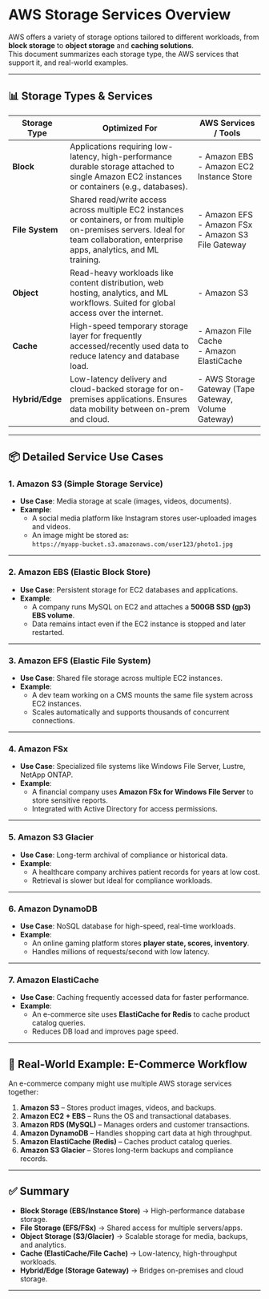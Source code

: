 # AWS Storage Services Overview

AWS offers a variety of storage options tailored to different workloads, from **block storage** to **object storage** and **caching solutions**.  
This document summarizes each storage type, the AWS services that support it, and real-world examples.

---

## 📊 Storage Types & Services

| **Storage Type** | **Optimized For**                                                                 | **AWS Services / Tools**                                                                 |
|------------------|------------------------------------------------------------------------------------|------------------------------------------------------------------------------------------|
| **Block**        | Applications requiring low-latency, high-performance durable storage attached to single Amazon EC2 instances or containers (e.g., databases). | - Amazon EBS <br> - Amazon EC2 Instance Store |
| **File System**  | Shared read/write access across multiple EC2 instances or containers, or from multiple on-premises servers. Ideal for team collaboration, enterprise apps, analytics, and ML training. | - Amazon EFS <br> - Amazon FSx <br> - Amazon S3 File Gateway |
| **Object**       | Read-heavy workloads like content distribution, web hosting, analytics, and ML workflows. Suited for global access over the internet. | - Amazon S3 |
| **Cache**        | High-speed temporary storage layer for frequently accessed/recently used data to reduce latency and database load. | - Amazon File Cache <br> - Amazon ElastiCache |
| **Hybrid/Edge**  | Low-latency delivery and cloud-backed storage for on-premises applications. Ensures data mobility between on-prem and cloud. | - AWS Storage Gateway (Tape Gateway, Volume Gateway) |

---

## 📦 Detailed Service Use Cases

### 1. **Amazon S3 (Simple Storage Service)**
- **Use Case**: Media storage at scale (images, videos, documents).
- **Example**:  
  - A social media platform like Instagram stores user-uploaded images and videos.  
  - An image might be stored as:  
    `https://myapp-bucket.s3.amazonaws.com/user123/photo1.jpg`

---

### 2. **Amazon EBS (Elastic Block Store)**
- **Use Case**: Persistent storage for EC2 databases and applications.
- **Example**:  
  - A company runs MySQL on EC2 and attaches a **500GB SSD (gp3) EBS volume**.  
  - Data remains intact even if the EC2 instance is stopped and later restarted.

---

### 3. **Amazon EFS (Elastic File System)**
- **Use Case**: Shared file storage across multiple EC2 instances.
- **Example**:  
  - A dev team working on a CMS mounts the same file system across EC2 instances.  
  - Scales automatically and supports thousands of concurrent connections.

---

### 4. **Amazon FSx**
- **Use Case**: Specialized file systems like Windows File Server, Lustre, NetApp ONTAP.
- **Example**:  
  - A financial company uses **Amazon FSx for Windows File Server** to store sensitive reports.  
  - Integrated with Active Directory for access permissions.

---

### 5. **Amazon S3 Glacier**
- **Use Case**: Long-term archival of compliance or historical data.
- **Example**:  
  - A healthcare company archives patient records for years at low cost.  
  - Retrieval is slower but ideal for compliance workloads.

---

### 6. **Amazon DynamoDB**
- **Use Case**: NoSQL database for high-speed, real-time workloads.
- **Example**:  
  - An online gaming platform stores **player state, scores, inventory**.  
  - Handles millions of requests/second with low latency.

---

### 7. **Amazon ElastiCache**
- **Use Case**: Caching frequently accessed data for faster performance.
- **Example**:  
  - An e-commerce site uses **ElastiCache for Redis** to cache product catalog queries.  
  - Reduces DB load and improves page speed.

---

## 🛒 Real-World Example: E-Commerce Workflow

An e-commerce company might use multiple AWS storage services together:

1. **Amazon S3** – Stores product images, videos, and backups.  
2. **Amazon EC2 + EBS** – Runs the OS and transactional databases.  
3. **Amazon RDS (MySQL)** – Manages orders and customer transactions.  
4. **Amazon DynamoDB** – Handles shopping cart data at high throughput.  
5. **Amazon ElastiCache (Redis)** – Caches product catalog queries.  
6. **Amazon S3 Glacier** – Stores long-term backups and compliance records.  

---

## ✅ Summary

- **Block Storage (EBS/Instance Store)** → High-performance database storage.  
- **File Storage (EFS/FSx)** → Shared access for multiple servers/apps.  
- **Object Storage (S3/Glacier)** → Scalable storage for media, backups, and analytics.  
- **Cache (ElastiCache/File Cache)** → Low-latency, high-throughput workloads.  
- **Hybrid/Edge (Storage Gateway)** → Bridges on-premises and cloud storage.  

---
